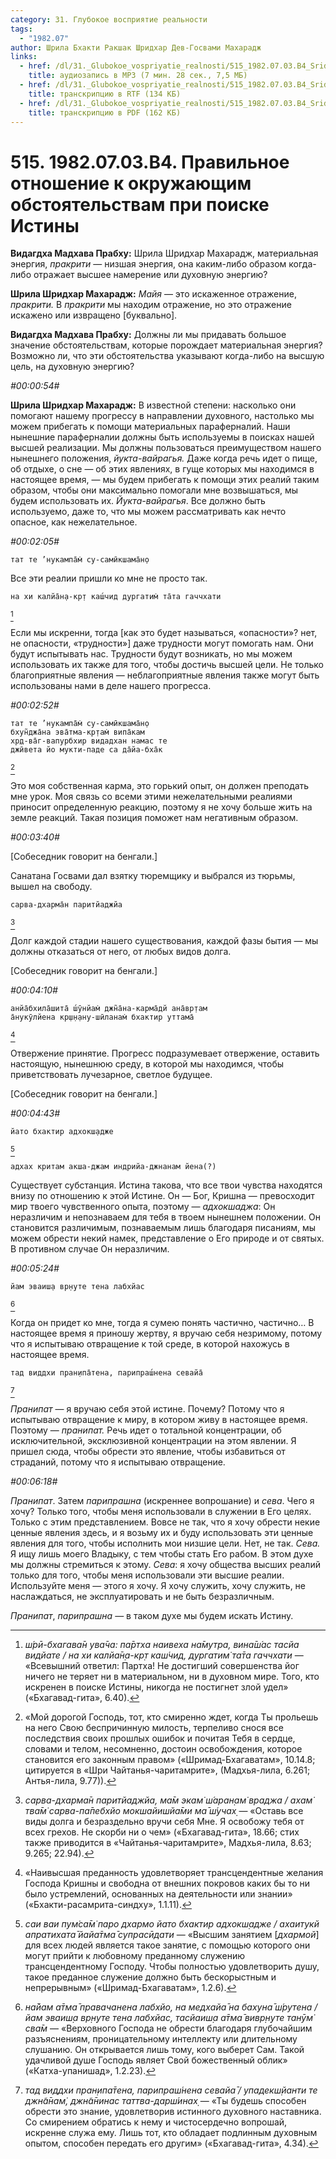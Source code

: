 ```yaml
---
category: 31. Глубокое восприятие реальности
tags:
  - "1982.07"
author: Шрила Бхакти Ракшак Шридхар Дев-Госвами Махарадж
links:
  - href: /dl/31._Glubokoe_vospriyatie_realnosti/515_1982.07.03.B4_SridharMj_Pravilnoe_otnoshenie_k_okruzhajushhim_obstojatelstvam_pri_poiske_Istiny.mp3
    title: аудиозапись в MP3 (7 мин. 28 сек., 7,5 МБ)
  - href: /dl/31._Glubokoe_vospriyatie_realnosti/515_1982.07.03.B4_SridharMj_Pravilnoe_otnoshenie_k_okruzhajushhim_obstojatelstvam_pri_poiske_Istiny.rtf
    title: транскрипцию в RTF (134 КБ)
  - href: /dl/31._Glubokoe_vospriyatie_realnosti/515_1982.07.03.B4_SridharMj_Pravilnoe_otnoshenie_k_okruzhajushhim_obstojatelstvam_pri_poiske_Istiny.pdf
    title: транскрипцию в PDF (162 КБ)
---
```


# 515. 1982.07.03.B4. Правильное отношение к окружающим обстоятельствам при поиске Истины

**Видагдха Мадхава Прабху:** Шрила Шридхар Махарадж, материальная энергия, *пракрити* — низшая энергия, она каким-либо образом когда-либо отражает высшее намерение или духовную энергию?

**Шрила Шридхар Махарадж:** *Майя* — это искаженное отражение, *пракрити.* В *пракрити* мы находим отражение, но это отражение искажено или извращено [буквально].

**Видагдха Мадхава Прабху:** Должны ли мы придавать большое значение обстоятельствам, которые порождает материальная энергия? Возможно ли, что эти обстоятельства указывают когда-либо на высшую цель, на духовную энергию?

*#00:00:54#*

**Шрила Шридхар Махарадж:** В известной степени: насколько они помогают нашему прогрессу в направлении духовного, настолько мы можем прибегать к помощи материальных параферналий. Наши нынешние параферналии должны быть используемы в поисках нашей высшей реализации. Мы должны пользоваться преимуществом нашего нынешнего положения, *йукта-вайрагья.* Даже когда речь идет о пище, об отдыхе, о сне — об этих явлениях, в гуще которых мы находимся в настоящее время, — мы будем прибегать к помощи этих реалий таким образом, чтобы они максимально помогали мне возвышаться, мы будем использовать их. *Йукта-вайрагья*. Все должно быть используемо, даже то, что мы можем рассматривать как нечто опасное, как нежелательное.

*#00:02:05#*

    тат те ’нукампа̄м̇ су-самӣкшама̄н̣о

Все эти реалии пришли ко мне не просто так.

    на хи калйа̄н̣а-кр̣т каш́чид дургатим̇ та̄та гаччхати
[^_ftn1]

Если мы искренни, тогда [как это будет называться, «опасности»? нет, не опасности, «трудности»] даже трудности могут помогать нам. Они будут испытывать нас. Трудности будут возникать, но мы можем использовать их также для того, чтобы достичь высшей цели. Не только благоприятные явления — неблагоприятные явления также могут быть использованы нами в деле нашего прогресса.

*#00:02:52#*

    тат те ’нукампа̄м̇ су-самӣкшама̄н̣о
    бхун̃джа̄на эва̄тма-кр̣там̇ випа̄кам
    хр̣д-ва̄г-вапурбхир видадхан намас те
    джӣвета йо мукти-паде са да̄йа-бха̄к
[^_ftn2]

Это моя собственная карма, это горький опыт, он должен преподать мне урок. Моя связь со всеми этими нежелательными реалиями приносит определенную реакцию, поэтому я не хочу больше жить на земле реакций. Такая позиция поможет нам негативным образом.

*#00:03:40#*

[Собеседник говорит на бенгали.]

Санатана Госвами дал взятку тюремщику и выбрался из тюрьмы, вышел на свободу.

    сарва-дхарма̄н паритйаджйа
[^_ftn3]

Долг каждой стадии нашего существования, каждой фазы бытия — мы должны отказаться от него, от любых видов долга.

[Собеседник говорит на бенгали.]

*#00:04:10#*

    анйа̄бхила̄шита̄ ш́ӯнйам̇ джн̃а̄на-карма̄дй ана̄вр̣там
    а̄нукӯлйена кр̣ш̣н̣ану-шӣланам̇ бхактир уттама̄
[^_ftn4]

Отвержение принятие. Прогресс подразумевает отвержение, оставить настоящую, нынешнюю среду, в которой мы находимся, чтобы приветствовать лучезарное, светлое будущее.

[Собеседник говорит на бенгали.]

*#00:04:43#*

    йато бхактир адхокш̣адже
[^_ftn5]

    адхах критам акша-джам индрийа-джнанам йена(?)

Существует субстанция. Истина такова, что все твои чувства находятся внизу по отношению к этой Истине. Он — Бог, Кришна — превосходит мир твоего чувственного опыта, поэтому — *адхокшаджа*: Он неразличим и непознаваем для тебя в твоем нынешнем положении. Он становится различимым, познаваемым лишь благодаря писаниям, мы можем обрести некий намек, представление о Его природе и от святых. В противном случае Он неразличим.

*#00:05:24#*

    йам эваиш̣а вр̣н̣уте тена лабхйас
[^_ftn6]

Когда он придет ко мне, тогда я сумею понять частично, частично… В настоящее время я приношу жертву, я вручаю себя незримому, потому что я испытываю отвращение к той среде, в которой нахожусь в настоящее время.

    тад виддхи пран̣ипа̄тена, парипраш́нена севайа̄
[^_ftn7]

*Пранипат* — я вручаю себя этой истине. Почему? Потому что я испытываю отвращение к миру, в котором живу в настоящее время. Поэтому — *пранипат.* Речь идет о тотальной концентрации, об исключительной, эксклюзивной концентрации на этом явлении. Я пришел сюда, чтобы обрести это явление, чтобы избавиться от страданий, потому что я испытываю отвращение.

*#00:06:18#*

*Пранипат*. Затем *парипрашна* (искреннее вопрошание) и *сева*. Чего я хочу? Только того, чтобы меня использовали в служении в Его целях. Только с этим представлением. Вовсе не так, что я хочу обрести некие ценные явления здесь, и я возьму их и буду использовать эти ценные явления для того, чтобы исполнить мои низшие цели. Нет, не так. *Сева.* Я ищу лишь моего Владыку, с тем чтобы стать Его рабом. В этом духе мы должны стремиться к этому. *Сева*: я хочу общества высших реалий только для того, чтобы меня использовали эти высшие реалии. Используйте меня — этого я хочу. Я хочу служить, хочу служить, не наслаждаться, не эксплуатировать и не быть безразличным.

*Пранипат*, *парипрашна* — в таком духе мы будем искать Истину.



[^_ftn1]: *ш́рӣ-бхагава̄н ува̄ча: па̄ртха наивеха на̄мутра, вина̄ш́ас тасйа видйате / на хи калйа̄н̣а-кр̣т каш́чид, дургатим̇ та̄та гаччхати* — «Всевышний ответил: Партха! Не достигший совершенства йог ничего не теряет ни в материальном, ни в духовном мире. Того, кто искренен в поиске Истины, никогда не постигнет злой удел» («Бхагавад-гита», 6.40).

[^_ftn2]: «Мой дорогой Господь, тот, кто смиренно ждет, когда Ты прольешь на него Свою беспричинную милость, терпеливо снося все последствия своих прошлых ошибок и почитая Тебя в сердце, словами и телом, несомненно, достоин освобождения, которое становится его законным правом» («Шримад-Бхагаватам», 10.14.8; цитируется в «Шри Чайтанья-чаритамрите», (Мадхья-лила, 6.261; Антья-лила, 9.77)).

[^_ftn3]: *сарва-дхарма̄н паритйаджйа, ма̄м экам̇ ш́аран̣ам̇ враджа / ахам̇ тва̄м̇ сарва-па̄пебхйо мокшайишйа̄ми ма̄ ш́учах̣* — «Оставь все виды долга и безраздельно вручи себя Мне. Я освобожу тебя от всех грехов. Не скорби ни о чем» («Бхагавад-гита», 18.66; стих также приводится в «Чайтанья-чаритамрите», Мадхья-лила, 8.63; 9.265; 22.94).

[^_ftn4]: «Наивысшая преданность удовлетворяет трансцендентные желания Господа Кришны и свободна от внешних покровов каких бы то ни было устремлений, основанных на деятельности или знании» («Бхакти-расамрита-синдху», 1.1.11).

[^_ftn5]: *саи ваи пум̇са̄м̇ паро дхармо йато бхактир адхокш̣адже / ахаитукй апратихата̄ йайа̄тма̄ супрасӣдати* — «Высшим занятием [*дхармой*] для всех людей является такое занятие, с помощью которого они могут прийти к любовному преданному служению трансцендентному Господу. Чтобы полностью удовлетворить душу, такое преданное служение должно быть бескорыстным и непрерывным» («Шримад-Бхагаватам», 1.2.6).

[^_ftn6]: *на̄йам а̄тма̄ правачанена лабхйо, на медхайа̄ на бахуна̄ ш́рутена / йам эваиш̣а вр̣н̣уте тена лабхйас, тасйаиш̣а а̄тма̄ вивр̣н̣уте танӯм̇ сва̄м* — «Верховного Господа не обрести благодаря глубочайшим разъяснениям, проницательному интеллекту или длительному слушанию. Он открывается лишь тому, кого выберет Сам. Такой удачливой душе Господь являет Свой божественный облик» («Катха-упанишад», 1.2.23).

[^_ftn7]: *тад виддхи пран̣ипа̄тена, парипраш́нена севайа̄ / упадекш̣йанти те джн̃а̄нам̇, джн̃а̄нинас таттва-дарш́инах̣* — «Ты будешь способен обрести это знание, удовлетворив истинного духовного наставника. Со смирением обратись к нему и чистосердечно вопрошай, искренне служа ему. Лишь тот, кто обладает подлинным духовным опытом, способен передать его другим» («Бхагавад-гита», 4.34).

